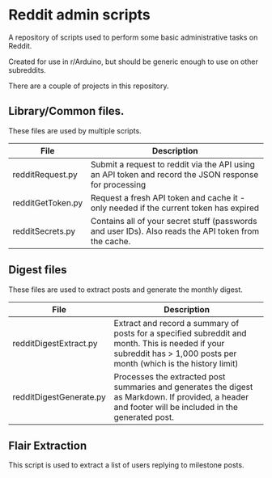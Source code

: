 # Reddit admin scripts

A repository of scripts used to perform some basic administrative tasks
on Reddit.

Created for use in r/Arduino, but should be generic enough to use on other
subreddits.

There are a couple of projects in this repository.


## Library/Common files.

These files are used by multiple scripts.

|File|Description|
|---|---|
|redditRequest.py|Submit a request to reddit via the API using an API token and record the JSON response for processing|
|redditGetToken.py|Request a fresh API token and cache it - only needed if the current token has expired|
|redditSecrets.py|Contains all of your secret stuff (passwords and user IDs). Also reads the API token from the cache.|

## Digest files

These files are used to extract posts and generate the monthly digest.

|File|Description|
|---|---|
|redditDigestExtract.py|Extract and record a summary of posts for a specified subreddit and month. This is needed if your subreddit has > 1,000 posts per month (which is the history limit)|
|redditDigestGenerate.py|Processes the extracted post summaries and generates the digest as Markdown. If provided, a header and footer will be included in the generated post.|


## Flair Extraction

This script is used to extract a list of users replying to milestone posts.


